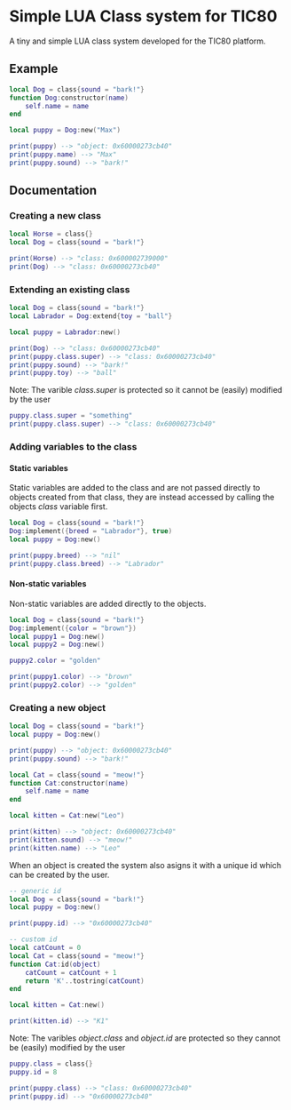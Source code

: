 # Simple LUA Class system for TIC80
A tiny and simple LUA class system developed for the TIC80 platform.

## Example
```Lua
local Dog = class{sound = "bark!"}
function Dog:constructor(name)
	self.name = name
end

local puppy = Dog:new("Max")

print(puppy) --> "object: 0x60000273cb40"
print(puppy.name) --> "Max"
print(puppy.sound) --> "bark!"
```

## Documentation
### Creating a new class
```Lua
local Horse = class{}
local Dog = class{sound = "bark!"}

print(Horse) --> "class: 0x600002739000"
print(Dog) --> "class: 0x60000273cb40"
```
### Extending an existing class
```Lua
local Dog = class{sound = "bark!"}
local Labrador = Dog:extend{toy = "ball"}

local puppy = Labrador:new()

print(Dog) --> "class: 0x60000273cb40"
print(puppy.class.super) --> "class: 0x60000273cb40"
print(puppy.sound) --> "bark!"
print(puppy.toy) --> "ball"
```

Note: The varible *class.super*  is protected so it cannot be (easily) modified by the user
```Lua
puppy.class.super = "something"
print(puppy.class.super) --> "class: 0x60000273cb40"
```
### Adding variables to the class
#### Static variables
Static variables are added to the class and are not passed directly to objects created from that class, they are instead accessed by calling the objects *class* variable first.
```Lua
local Dog = class{sound = "bark!"}
Dog:implement({breed = "Labrador"}, true)
local puppy = Dog:new()

print(puppy.breed) --> "nil"
print(puppy.class.breed) --> "Labrador"
```
#### Non-static variables
Non-static variables are added directly to the objects.
```Lua
local Dog = class{sound = "bark!"}
Dog:implement({color = "brown"})
local puppy1 = Dog:new()
local puppy2 = Dog:new()

puppy2.color = "golden"

print(puppy1.color) --> "brown"
print(puppy2.color) --> "golden"
```
### Creating a new object
```Lua
local Dog = class{sound = "bark!"}
local puppy = Dog:new()

print(puppy) --> "object: 0x60000273cb40"
print(puppy.sound) --> "bark!"

local Cat = class{sound = "meow!"}
function Cat:constructor(name)
	self.name = name
end

local kitten = Cat:new("Leo")

print(kitten) --> "object: 0x60000273cb40"
print(kitten.sound) --> "meow!"
print(kitten.name) --> "Leo"
```

When an object is created the system also asigns it with a unique id which can be created by the user.
```Lua
-- generic id
local Dog = class{sound = "bark!"}
local puppy = Dog:new()

print(puppy.id) --> "0x60000273cb40"

-- custom id
local catCount = 0
local Cat = class{sound = "meow!"}
function Cat:id(object)
	catCount = catCount + 1
	return 'K'..tostring(catCount)
end

local kitten = Cat:new()

print(kitten.id) --> "K1"
```

Note: The varibles *object.class* and *object.id*  are protected so they cannot be (easily) modified by the user
```Lua
puppy.class = class{}
puppy.id = 8

print(puppy.class) --> "class: 0x60000273cb40"
print(puppy.id) --> "0x60000273cb40"
```
